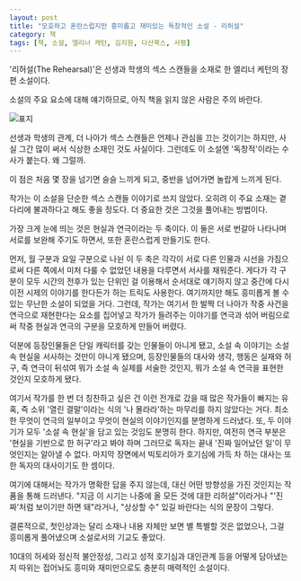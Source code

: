 ```yaml
---
layout: post
title: "모호하고 혼란스럽지만 흥미롭고 재미있는 독창적인 소설 - 리허설"
category: 책
tags: [책, 소설, 엘리너 캐턴, 김지원, 다산북스, 서평]
---
```


'리허설(The Rehearsal)'은 선생과 학생의 섹스 스캔들을 소재로 한 엘리너 케턴의 장편 소설이다.

<div class="im im-warning">
소설의 주요 요소에 대해 얘기하므로, 아직 책을 읽지 않은 사람은 주의 바란다.
</div>

![표지](https://lh3.googleusercontent.com/-ZZ05DYz7lkw/WVD71E8vYoI/AAAAAAAAVBA/XFWaLxppaPoacxrCJ8j_kGh4F-GZLg7LQCE0YBhgL/s360/the-rehearsal-book.jpg "현실과 연극, 사실과 허구를 모호하게 섞어 혼란스러운 소설이다.")

선생과 학생의 관계, 더 나아가 섹스 스캔들은
언제나 관심을 끄는 것이기는 하지만,
사실 그간 많이 써서 식상한 소재인 것도 사실이다.
그런데도 이 소설엔 '독창적'이라는 수사가 붙는다.
왜 그럴까.

이 점은 처음 몇 장을 넘기면 슬슬 느끼게 되고,
중반을 넘어가면 놀랍게 느끼게 된다.

작가는 이 소설을 단순한 섹스 스캔들 이야기로 쓰지 않았다.
오히려 이 주요 소재는 곁다리에 불과하다고 해도 좋을 정도다.
더 중요한 것은 그것을 풀어내는 방법이다.

가장 크게 눈에 띄는 것은 현실과 연극이라는 두 축이다.
이 둘은 서로 번갈아 나타나며 서로를 보완해 주기도 하면서,
또한 혼란스럽게 만들기도 한다.

먼저, 월 구분과 요일 구분으로 나뉜 이 두 축은
각각이 서로 다른 인물과 시선을 가짐으로써
다른 쪽에서 미처 다룰 수 없었던 내용을 다루면서 서사를 채워준다.
게다가 각 구분이 모두 시간의 전후가 있는 단위인 걸 이용해서
순서대로 얘기하지 않고 중간에 다시 이전 시제의 이야기를 한다든가 하는 트릭도 사용한다.
여기까지만 해도 흥미롭게 볼 수 있는 무난한 소설이 되었을 거다.
그런데, 작가는 여기서 한 발짝 더 나아가
작중 사건을 연극으로 재현한다는 요소를 집어넣고
작가가 들려주는 이야기를 연극과 섞어 버림으로써
작중 현실과 연극의 구분을 모호하게 만들어 버렸다.

덕분에 등장인물들은 단일 캐릭터를 갖는 인물들이 아니게 됐고,
소설 속 이야기는 소설 속 현실을 서사하는 것만이 아니게 됐으며,
등장인물들의 대사와 생각, 행동은 실재와 허구, 즉 연극이 뒤섞여
뭐가 소설 속 실제를 서술한 것인지,
뭐가 소설 속 연극을 표현한 것인지 모호하게 됐다.

여기서 작가를 한 번 더 칭찬하고 싶은 건
이런 전개로 갔을 때 많은 작가들이 빠지는 유혹,
즉 소위 '열린 결말'이라는 식의 '나 몰라라'하는 마무리를 하지 않았다는 거다.
최소한 무엇이 연극의 일부이고 무엇이 현실의 이야기인지를 분명하게 드러냈다.
또, 두 이야기가 모두 '소설 속 현실'을 담고 있는 것임도 분명히 한다.
하지만, 여전히 연극 부분은 '현실을 기반으로 한 허구'라고 봐야 하며
그러므로 독자는 끝내 '진짜 일어났던 일'이 무엇인지는 알아낼 수 없다.
마지막 장면에서 빅토리아가 호기심에 가득 차 하는 대사는
또한 독자의 대사이기도 한 셈이다.

여기에 대해서는 작가가 명확한 답을 주지 않는데,
대신 어떤 방향성을 가진 것인지는 작품을 통해 드러낸다.
"지금 이 시기는 나중에 올 모든 것에 대한 리허설"이라거나
"'진짜'처럼 보이기만 하면 돼"라거나,
"상상할 수" 있길 바란다는 식의 문장이 그렇다.

결론적으로, 첫인상과는 달리 소재나 내용 자체만 보면 별 특별할 것은 없었으나,
그걸 흥미롭게 풀어냈으며 소설로서의 기교도 좋았다.

10대의 허세와 정신적 불안정성, 그리고 성적 호기심과 대인관계 등을 어떻게 담아냈는지 따위는 접어놔도
흥미와 재미만으로도 충분히 매력적인 소설이다.
